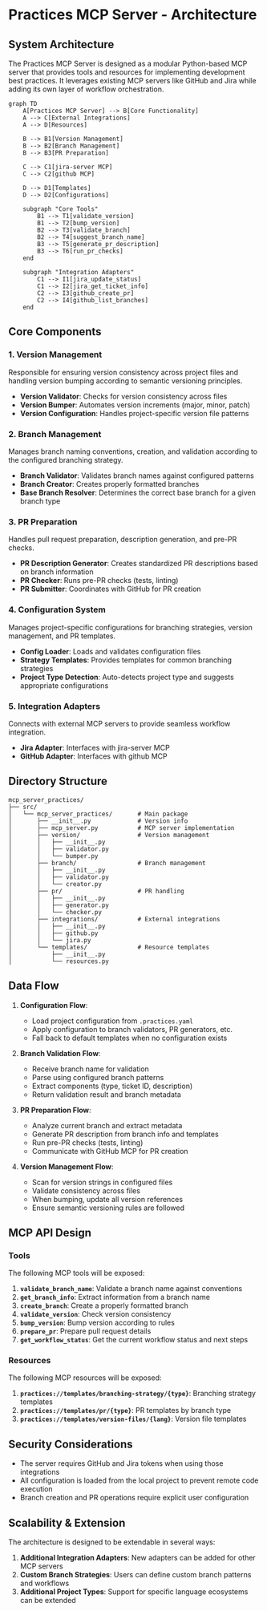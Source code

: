 # Practices MCP Server - Architecture

## System Architecture

The Practices MCP Server is designed as a modular Python-based MCP server that provides tools and resources for implementing development best practices. It leverages existing MCP servers like GitHub and Jira while adding its own layer of workflow orchestration.

```mermaid
graph TD
    A[Practices MCP Server] --> B[Core Functionality]
    A --> C[External Integrations]
    A --> D[Resources]

    B --> B1[Version Management]
    B --> B2[Branch Management]
    B --> B3[PR Preparation]

    C --> C1[jira-server MCP]
    C --> C2[github MCP]

    D --> D1[Templates]
    D --> D2[Configurations]

    subgraph "Core Tools"
        B1 --> T1[validate_version]
        B1 --> T2[bump_version]
        B2 --> T3[validate_branch]
        B2 --> T4[suggest_branch_name]
        B3 --> T5[generate_pr_description]
        B3 --> T6[run_pr_checks]
    end

    subgraph "Integration Adapters"
        C1 --> I1[jira_update_status]
        C1 --> I2[jira_get_ticket_info]
        C2 --> I3[github_create_pr]
        C2 --> I4[github_list_branches]
    end
```

## Core Components

### 1. Version Management

Responsible for ensuring version consistency across project files and handling version bumping according to semantic versioning principles.

- **Version Validator**: Checks for version consistency across files
- **Version Bumper**: Automates version increments (major, minor, patch)
- **Version Configuration**: Handles project-specific version file patterns

### 2. Branch Management

Manages branch naming conventions, creation, and validation according to the configured branching strategy.

- **Branch Validator**: Validates branch names against configured patterns
- **Branch Creator**: Creates properly formatted branches
- **Base Branch Resolver**: Determines the correct base branch for a given branch type

### 3. PR Preparation

Handles pull request preparation, description generation, and pre-PR checks.

- **PR Description Generator**: Creates standardized PR descriptions based on branch information
- **PR Checker**: Runs pre-PR checks (tests, linting)
- **PR Submitter**: Coordinates with GitHub for PR creation

### 4. Configuration System

Manages project-specific configurations for branching strategies, version management, and PR templates.

- **Config Loader**: Loads and validates configuration files
- **Strategy Templates**: Provides templates for common branching strategies
- **Project Type Detection**: Auto-detects project type and suggests appropriate configurations

### 5. Integration Adapters

Connects with external MCP servers to provide seamless workflow integration.

- **Jira Adapter**: Interfaces with jira-server MCP
- **GitHub Adapter**: Interfaces with github MCP

## Directory Structure

```
mcp_server_practices/
├── src/
│   └── mcp_server_practices/       # Main package
│       ├── __init__.py             # Version info
│       ├── mcp_server.py           # MCP server implementation
│       ├── version/                # Version management
│       │   ├── __init__.py
│       │   ├── validator.py
│       │   └── bumper.py
│       ├── branch/                 # Branch management
│       │   ├── __init__.py
│       │   ├── validator.py
│       │   └── creator.py
│       ├── pr/                     # PR handling
│       │   ├── __init__.py
│       │   ├── generator.py
│       │   └── checker.py
│       ├── integrations/           # External integrations
│       │   ├── __init__.py
│       │   ├── github.py
│       │   └── jira.py
│       └── templates/              # Resource templates
│           ├── __init__.py
│           └── resources.py
```

## Data Flow

1. **Configuration Flow**:
   - Load project configuration from `.practices.yaml`
   - Apply configuration to branch validators, PR generators, etc.
   - Fall back to default templates when no configuration exists

2. **Branch Validation Flow**:
   - Receive branch name for validation
   - Parse using configured branch patterns
   - Extract components (type, ticket ID, description)
   - Return validation result and branch metadata

3. **PR Preparation Flow**:
   - Analyze current branch and extract metadata
   - Generate PR description from branch info and templates
   - Run pre-PR checks (tests, linting)
   - Communicate with GitHub MCP for PR creation

4. **Version Management Flow**:
   - Scan for version strings in configured files
   - Validate consistency across files
   - When bumping, update all version references
   - Ensure semantic versioning rules are followed

## MCP API Design

### Tools

The following MCP tools will be exposed:

1. **`validate_branch_name`**: Validate a branch name against conventions
2. **`get_branch_info`**: Extract information from a branch name
3. **`create_branch`**: Create a properly formatted branch
4. **`validate_version`**: Check version consistency
5. **`bump_version`**: Bump version according to rules
6. **`prepare_pr`**: Prepare pull request details
7. **`get_workflow_status`**: Get the current workflow status and next steps

### Resources

The following MCP resources will be exposed:

1. **`practices://templates/branching-strategy/{type}`**: Branching strategy templates
2. **`practices://templates/pr/{type}`**: PR templates by branch type
3. **`practices://templates/version-files/{lang}`**: Version file templates

## Security Considerations

- The server requires GitHub and Jira tokens when using those integrations
- All configuration is loaded from the local project to prevent remote code execution
- Branch creation and PR operations require explicit user configuration

## Scalability & Extension

The architecture is designed to be extendable in several ways:

1. **Additional Integration Adapters**: New adapters can be added for other MCP servers
2. **Custom Branch Strategies**: Users can define custom branch patterns and workflows
3. **Additional Project Types**: Support for specific language ecosystems can be extended
